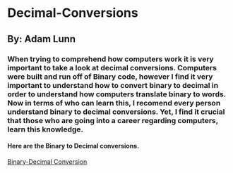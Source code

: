 # Decimal-Conversions
## By: Adam Lunn
### When trying to comprehend how computers work it is very important to take a look at decimal conversions. Computers were built and run off of Binary code, however I find it very important to understand how to convert binary to decimal in order to understand how computers translate binary to words. Now in terms of who can learn this, I recomend every person understand binary to decimal conversions. Yet, I find it crucial that those who are going into a career regarding computers, learn this knowledge.

#### Here are the Binary to Decimal conversions.
[Binary-Decimal Conversion](Decimal-Binary-Conversion.md)



